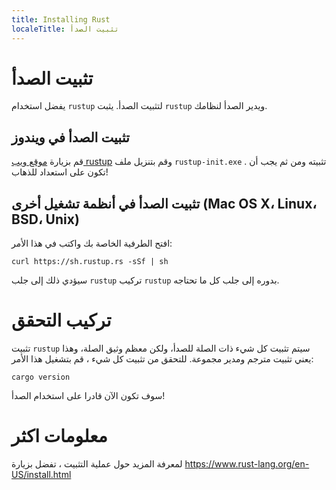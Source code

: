 ```yaml
---
title: Installing Rust
localeTitle: تثبيت الصدأ
---
```

# تثبيت الصدأ

يفضل استخدام `rustup` لتثبيت الصدأ. يثبت `rustup` ويدير الصدأ لنظامك.

## تثبيت الصدأ في ويندوز

قم بزيارة [موقع ويب rustup](https://rustup.rs) وقم بتنزيل ملف `rustup-init.exe` . تثبيته ومن ثم يجب أن تكون على استعداد للذهاب!

## تثبيت الصدأ في أنظمة تشغيل أخرى (Mac OS X، Linux، BSD، Unix)

افتح الطرفية الخاصة بك واكتب في هذا الأمر:

 `curl https://sh.rustup.rs -sSf | sh 
` 

سيؤدي ذلك إلى جلب `rustup` تركيب `rustup` بدوره إلى جلب كل ما تحتاجه.

# تركيب التحقق

تثبيت `rustup` سيتم تثبيت كل شيء ذات الصلة للصدأ، ولكن معظم وثيق الصلة، وهذا يعني تثبيت مترجم ومدير مجموعة. للتحقق من تثبيت كل شيء ، قم بتشغيل هذا الأمر:

 `cargo version 
` 

سوف تكون الآن قادرا على استخدام الصدأ!

# معلومات اكثر

لمعرفة المزيد حول عملية التثبيت ، تفضل بزيارة https://www.rust-lang.org/en-US/install.html
